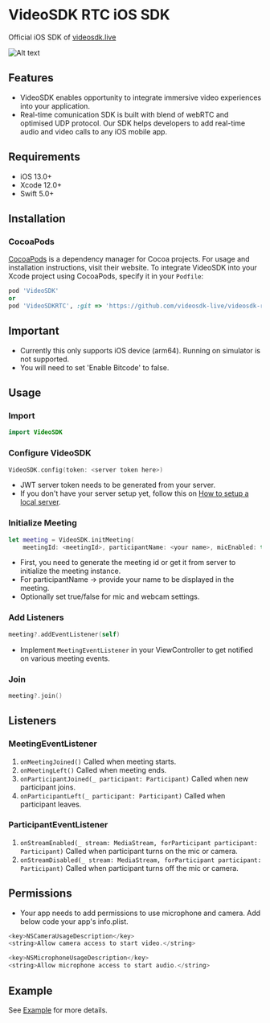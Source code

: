 # VideoSDK RTC iOS SDK

Official iOS SDK of [videosdk.live](https://videosdk.live/)

![Alt text](https://docs.videosdk.live/assets/images/Zujonow-whitelabel-min-7e7fcd47dedd07f03f4355427a764caf.jpg "Banner")

## Features

- VideoSDK enables opportunity to integrate immersive video experiences into your application.
- Real-time comunication SDK is built with blend of webRTC and optimised UDP protocol. Our SDK helps developers to add real-time audio and video calls to any iOS mobile app.

## Requirements

- iOS 13.0+
- Xcode 12.0+
- Swift 5.0+

## Installation

### CocoaPods

[CocoaPods](https://cocoapods.org) is a dependency manager for Cocoa projects. For usage and installation instructions, visit their website. To integrate VideoSDK into your Xcode project using CocoaPods, specify it in your `Podfile`:

```ruby
pod 'VideoSDK'
or 
pod 'VideoSDKRTC', :git => 'https://github.com/videosdk-live/videosdk-rtc-ios-sdk.git'
```

## Important

- Currently this only supports iOS device (arm64). Running on simulator is not supported.
- You will need to set 'Enable Bitcode' to false.

## Usage

### Import

```swift
import VideoSDK
```

### Configure VideoSDK

```swift
VideoSDK.config(token: <server token here>)
```

- JWT server token needs to be generated from your server.
- If you don't have your server setup yet, follow this on [How to setup a local server]().

### Initialize Meeting

```swift
let meeting = VideoSDK.initMeeting(
    meetingId: <meetingId>, participantName: <your name>, micEnabled: true, webcamEnabled: true)
```

- First, you need to generate the meeting id or get it from server to initialize the meeting instance.
- For participantName -> provide your name to be displayed in the meeting.
- Optionally set true/false for mic and webcam settings.

### Add Listeners

```swift
meeting?.addEventListener(self)
```

- Implement `MeetingEventListener` in your ViewController to get notified on various meeting events.

### Join

```swift
meeting?.join()
```

## Listeners

### MeetingEventListener

1. `onMeetingJoined()` Called when meeting starts.
2. `onMeetingLeft()` Called when meeting ends.
3. `onParticipantJoined(_ participant: Participant)` Called when new participant joins.
4. `onParticipantLeft(_ participant: Participant)` Called when participant leaves.

### ParticipantEventListener

1. `onStreamEnabled(_ stream: MediaStream, forParticipant participant: Participant)` Called when participant turns on the mic or camera.
2. `onStreamDisabled(_ stream: MediaStream, forParticipant participant: Participant)` Called when participant turns off the mic or camera.

## Permissions

- Your app needs to add permissions to use microphone and camera. Add below code your app's info.plist.

```swift
<key>NSCameraUsageDescription</key>
<string>Allow camera access to start video.</string>

<key>NSMicrophoneUsageDescription</key>
<string>Allow microphone access to start audio.</string>
```

## Example

See [Example](https://github.com/videosdk-live/videosdk-rtc-ios-sdk-example) for more details.
